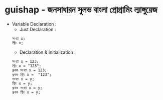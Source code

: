 # guishap - জনসাধারন সুলভ বাংলা প্রোগ্রামিং ল্যাঙ্গুয়েজ

 - Variable Declaration :
   - Just Declaration :
	```
	সংখ্যা x;
	স্ট্রিং x;
	```
   - Declaration & Initialization :
	```
	সংখ্যা x = 123;
	স্ট্রিং x = "123";
	ধ্রুবক সংখ্যা x = 123;
	ধ্রুবক স্ট্রিং x =  "123";
	সংখ্যা x = y;
	স্ট্রিং x = y;
	ধ্রুবক সংখ্যা x = y;
	ধ্রুবক স্ট্রিং x = y;
	```